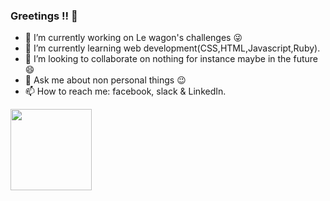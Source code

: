 ### Greetings !! 👋


<!-- **Nuzhah95/Nuzhah95** is a ✨ _special_ ✨ repository because its `README.md` (this file) appears on your GitHub profile.

Here are some ideas to get you started: -->

- 🔭 I’m currently working on Le wagon's challenges 😜
- 🌱 I’m currently learning web development(CSS,HTML,Javascript,Ruby).
- 👯 I’m looking to collaborate on nothing for instance maybe in the future 😄
- 💬 Ask me about non personal things 😉
- 📫 How to reach me: facebook, slack & LinkedIn.

<img align="" height='130px' src="https://github-readme-stats.vercel.app/api/top-langs/?username=Nuzhah95&hide_title=true&layout=compact&bg_color=0,73FA79,73FDFF,7A81FF&theme=graywhite" />
<!-- 
⭐️ From [AdamAlston](https://github.com/adamalston)
 -->
